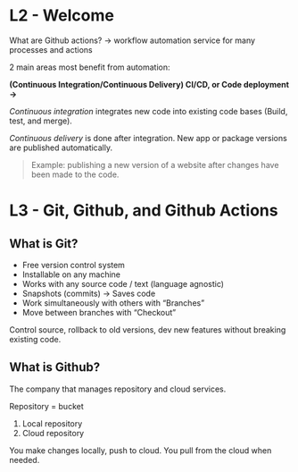 # L2 - Welcome
What are Github actions? → workflow automation service for many processes and actions

2 main areas most benefit from automation:

**(Continuous Integration/Continuous Delivery) CI/CD, or Code deployment →**

_Continuous integration_ integrates new code into existing code bases (Build, test, and merge). 

_Continuous delivery_ is done after integration. New app or package versions are published automatically. 

> Example: publishing a new version of a website after changes have been made to the code. 

# L3 - Git, Github, and Github Actions
## What is Git?
* Free version control system
* Installable on any machine
* Works with any source code / text (language agnostic) 
* Snapshots (commits) → Saves code 
* Work simultaneously with others with “Branches”
* Move between branches with “Checkout”

Control source, rollback to old versions, dev new features without breaking existing code. 

## What is Github?
The company that manages repository and cloud services. 

Repository = bucket

1. Local repository
2. Cloud repository

You make changes locally, push to cloud. You pull from the cloud when needed. 